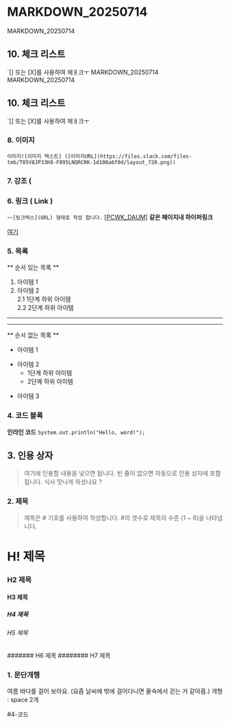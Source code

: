 # MARKDOWN_20250714
MARKDOWN_20250714

## 10. 체크 리스트
`[] 또는 [X]를 사용하여 체ㅐ크ㅜ MARKDOWN_20250714
MARKDOWN_20250714

## 10. 체크 리스트
`[] 또는 [X]를 사용하여 체ㅐ크ㅜ


### 8. 이미지
`이미지![이미지 텍스트] ([이미지URL](https://files.slack.com/files-tmb/T05V8JP33K8-F095LNQRCRK-1d108a6f0d/layout_720.png))`

### 7. 강조 (


### 6. 링크 ( Link )
--`[링크텍스](URL) 형태로 작성 합니다.`
[[PCWK_DAUM](https://cafe.daum.net/pcwk)]
**같은 페이지내 하이퍼링크**

[여기](#4-코드)
### 5. 목록
** 순서 있는 목록 **
1. 아이템 1
2. 아이템 2   
   2.1 1단계 하위 아이템   
   2.2 2단계 하위 아이템

---
***
** 순서 없는 목록 **
- 아이템 1
+ 아이템 2    
  - 1단계 하위 아이템   
  - 2단께 하위 아이템
* 아이템 3

### 4. 코드 블록
**인라인 코드**
`System.out.println("Hello, word!");`

## 3. 인용 상자
> 여기에 인용할 내용을 넟으면 됩니다.
> 빈 줄이 없으면 자동으로 인용 상자에 포함됩니다.
식사 맛나게 하셨나요 ?



### 2. 제목
> 제목은 # 기호를 사용하여 작성합니다. #의 갯수로 제목의 수준 (1 ~ 6)을 나타냅니다.
# H! 제목
### H2 제목
#### H3 제목
##### H4 제목
###### H5 제목
####### H6 제목
######## H7 제목

### 1. 문단개행
여름 바다를 걸어 보아요.
(요즘 날씨에 밖에 걸어다니면 물속에서 걷는 거 같아욥.)
개형 : space 2개

#4-코드
